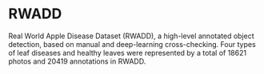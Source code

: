 # RWADD
Real World Apple Disease Dataset (RWADD), a high-level annotated object detection, based on manual and deep-learning cross-checking. Four types of leaf diseases and healthy leaves were represented by a total of 18621 photos and 20419 annotations in RWADD.
